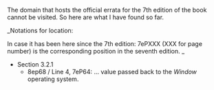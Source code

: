 The domain that hosts the official errata for the 7th edition of the book cannot be visited. So here are what I have found so far.

_Notations for location:

In case it has been here since the 7th edition: 7ePXXX (XXX for page number) is the corresponding position in the seventh edition.
_
* Section 3.2.1
  * 8ep68 / Line 4, 7eP64: ... value passed back to the *Window*  operating system.
